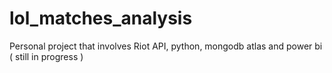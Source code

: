 # lol_matches_analysis

Personal project that involves Riot API, python, mongodb atlas and power bi ( still in progress )
